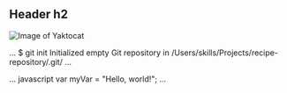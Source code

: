 ## Header h2

![Image of Yaktocat](https://octodex.github.com/images/yaktocat.png)

...
$ git init
Initialized empty Git repository in /Users/skills/Projects/recipe-repository/.git/
...

... javascript
var myVar = "Hello, world!";
...
